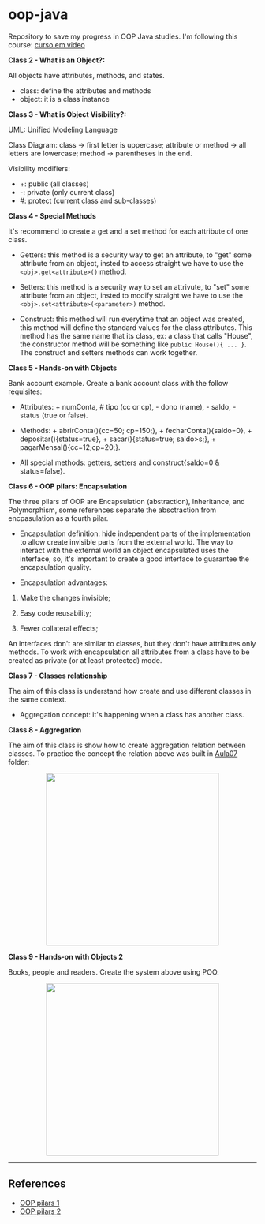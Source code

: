 # oop-java
Repository to save my progress in OOP Java studies. I'm following this course: [curso em video](https://www.cursoemvideo.com/curso/java-poo/aulas/java-poo/)

**Class 2 - What is an Object?:**

All objects have attributes, methods, and states.
- class: define the attributes and methods
- object: it is a class instance

**Class 3 - What is Object Visibility?:**

UML: Unified Modeling Language

Class Diagram: class -> first letter is uppercase; attribute or method -> all letters are lowercase; method -> parentheses in the end.

Visibility modifiers: 

- +: public (all classes)
- -: private (only current class)
- #: protect (current class and sub-classes)

**Class 4 - Special Methods**

It's recommend to create a get and a set method for each attribute of one class.

- Getters: this method is a security way to get an attribute, to "get" some attribute from an object, insted to access straight we have to use the `<obj>.get<attribute>()` method.

- Setters: this method is a security way to set an attrivute, to "set" some attribute from an object, insted to modify straight we have to use the `<obj>.set<attribute>(<parameter>)` method.

- Construct: this method will run everytime that an object was created, this method will define the standard values for the class attributes. This method has the same name that its class, ex: a class that calls "House", the constructor method will be something like `public House(){ ... }`. The construct and setters methods can work together.

**Class 5 - Hands-on with Objects**

Bank account example. Create a bank account class with the follow requisites:

- Attributes: + numConta, # tipo (cc or cp), - dono (name), - saldo, - status (true or false).

- Methods: + abrirConta(){cc=50; cp=150;}, + fecharConta(){saldo=0}, + depositar(){status=true}, + sacar(){status=true; saldo>s;}, + pagarMensal(){cc=12;cp=20;}.

- All special methods: getters, setters and construct{saldo=0 & status=false}.

**Class 6 - OOP pilars: Encapsulation**

The three pilars of OOP are Encapsulation (abstraction), Inheritance, and Polymorphism, some references separate the absctraction from encpasulation as a fourth pilar.

- Encapsulation definition: hide independent parts of the implementation to allow create invisible parts from the external world. The way to interact with the external world an object encapsulated uses the interface, so, it's important to create a good interface to guarantee the encapsulation quality.

- Encapsulation advantages: 

1. Make the changes invisible; 

2. Easy code reusability; 

3. Fewer collateral effects;

An interfaces don't are similar to classes, but they don't have attributes only methods. To work with encapsulation all attributes from a class have to be created as private (or at least protected) mode.

**Class 7 - Classes relationship**

The aim of this class is understand how create and use different classes in the same context.

- Aggregation concept: it's happening when a class has another class.

**Class 8 - Aggregation**

The aim of this class is show how to create aggregation relation between classes. To practice the concept the relation above was built in [Aula07](https://github.com/mascalmeida/oop-java/tree/main/Aula07) folder:

<p align="center">
<img width="350px"  src="https://github.com/mascalmeida/oop-java/assets/48625700/343c9b44-202c-4d85-b2bf-4ad426768bb5" />
</p>

**Class 9 - Hands-on with Objects 2**

Books, people and readers. Create the system above using POO.

<p align="center">
<img width="350px"  src="https://github.com/mascalmeida/oop-java/assets/48625700/343c9b44-202c-4d85-b2bf-4ad426768bb5" />
</p>

---------------

## References

- [OOP pilars 1](https://levelup.gitconnected.com/what-are-inheritance-encapsulation-polymorphism-and-abstraction-in-object-oriented-programming-526770ac18fa)
- [OOP pilars 2](https://datatrained.com/post/four-pillars-of-oops/)
